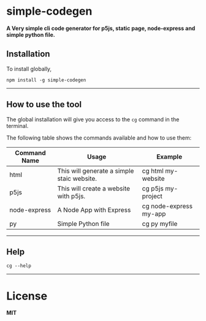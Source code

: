 # simple-codegen
**A Very simple cli code generator for p5js, static page, node-express and simple python file.**

## Installation 
To install globally,

`
npm install -g simple-codegen 
`
***

## How to use the tool
 The global installation will give you access to the `cg` command in the terminal.

 The following table shows the commands available and how to use them: 
 
 |Command Name| Usage | Example
 |----|-----|----|
 | html | This will generate a simple staic website. | cg html my-website
 | p5js | This will create a website with p5js. | cg p5js my-project
 | node-express | A Node App with Express  | cg node-express my-app
 | py | Simple Python file | cg py myfile


---
## Help
`cg --help` 


***

# License
 **MIT**




